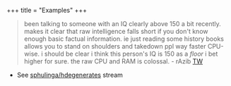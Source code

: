 +++
title = "Examples"
+++

> been talking to someone with an IQ clearly above 150 a bit recently. makes it clear that raw intelligence falls short if you don't know enough basic factual information. ie just reading some history books allows you to stand on shoulders and takedown ppl way faster CPU-wise. i should be clear i think this person's IQ is 150 as a *floor* i bet higher for sure. the raw CPU and RAM is colossal. - rAzib [TW](https://twitter.com/razibkhan/status/1452111614749159425)

- See [sphulinga/hdegenerates](https://sphulinga.wordpress.com/category/twitter/hdegenerates/) stream

